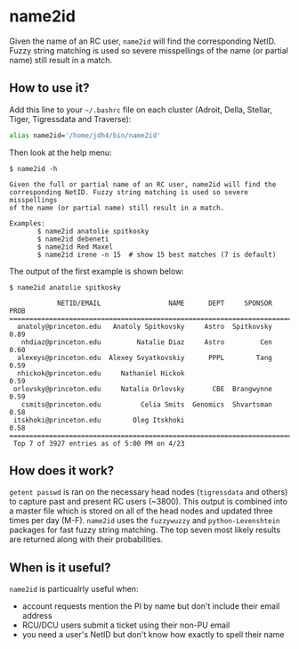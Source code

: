 # name2id

Given the name of an RC user, `name2id` will find the
corresponding NetID. Fuzzy string matching is used so severe misspellings
of the name (or partial name) still result in a match.

## How to use it?

Add this line to your `~/.bashrc` file on each cluster (Adroit, Della, Stellar, Tiger, Tigressdata and Traverse):

```bash
alias name2id='/home/jdh4/bin/name2id'
```

Then look at the help menu:

```
$ name2id -h

Given the full or partial name of an RC user, name2id will find the
corresponding NetID. Fuzzy string matching is used so severe misspellings
of the name (or partial name) still result in a match.

Examples:
       $ name2id anatolie spitkosky
       $ name2id debeneti
       $ name2id Red Maxel
       $ name2id irene -n 15  # show 15 best matches (7 is default)
```

The output of the first example is shown below:

```
$ name2id anatolie spitkosky

            NETID/EMAIL                 NAME      DEPT     SPONSOR  PROB
=========================================================================
  anatoly@princeton.edu   Anatoly Spitkovsky     Astro  Spitkovsky  0.89
   nhdiaz@princeton.edu         Natalie Diaz     Astro         Cen  0.60
  alexeys@princeton.edu  Alexey Svyatkovskiy      PPPL        Tang  0.59
  nhickok@princeton.edu     Nathaniel Hickok                        0.59
 orlovsky@princeton.edu     Natalia Orlovsky       CBE  Brangwynne  0.59
   csmits@princeton.edu          Celia Smits  Genomics  Shvartsman  0.58
 itskhoki@princeton.edu        Oleg Itskhoki                        0.58
=========================================================================
 Top 7 of 3927 entries as of 5:00 PM on 4/23
```

## How does it work?

`getent passwd` is ran on the necessary head nodes (`tigressdata` and others) to capture past and present RC users (~3800). This output is combined into a master file which is stored on all of the head nodes and updated three times per day (M-F). `name2id` uses the `fuzzywuzzy` and `python-Levenshtein` packages for fast fuzzy string matching. The top seven most likely results are returned along with their probabilities.

## When is it useful?

`name2id` is particualrly useful when:

+ account requests mention the PI by name but don't include their email address
+ RCU/DCU users submit a ticket using their non-PU email
+ you need a user's NetID but don't know how exactly to spell their name
